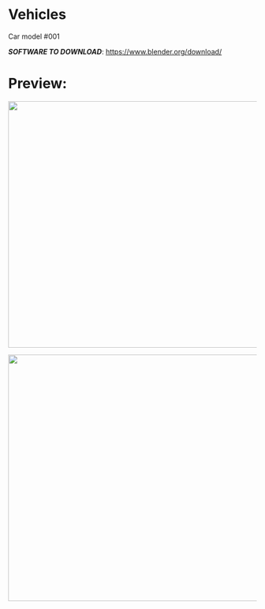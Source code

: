 # Vehicles

Car model #001  

***SOFTWARE TO DOWNLOAD***: https://www.blender.org/download/  

  
# Preview:  

<p1 align="left">
<img src="https://user-images.githubusercontent.com/63077422/117698510-d06b4f80-b191-11eb-954b-e29e605ebbc5.png" width="700" height="500">  
</p1>

<p align="right">
<img src="https://user-images.githubusercontent.com/63077422/117698547-d8c38a80-b191-11eb-80ea-14e8a38d50a1.png" width="700" height="500">  
</p>
